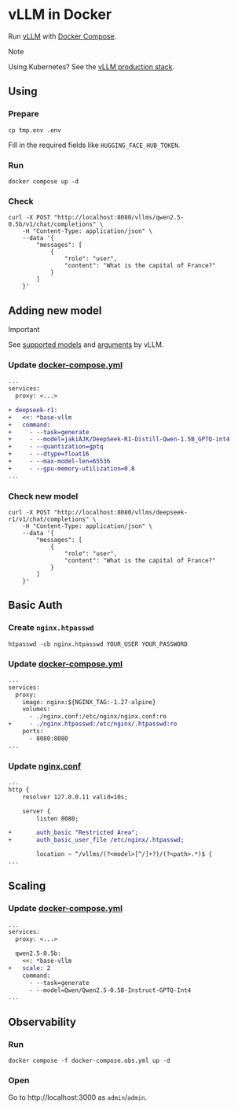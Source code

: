 # vLLM in Docker

Run [vLLM](https://docs.vllm.ai) with [Docker Compose](https://docs.docker.com/compose/).

> [!NOTE]
> Using Kubernetes? See the [vLLM production stack](https://github.com/vllm-project/production-stack).

## Using

### Prepare

```shell
cp tmp.env .env
```

Fill in the required fields like `HUGGING_FACE_HUB_TOKEN`.

### Run

```shell
docker compose up -d
```

### Check

```shell
curl -X POST "http://localhost:8080/vllms/qwen2.5-0.5b/v1/chat/completions" \
	-H "Content-Type: application/json" \
	--data '{
		"messages": [
			{
				"role": "user",
				"content": "What is the capital of France?"
			}
		]
	}'
```

## Adding new model

> [!IMPORTANT]
> See [supported models](https://docs.vllm.ai/en/latest/models/supported_models.html)
> and [arguments](https://docs.vllm.ai/en/latest/serving/engine_args.html)
> by vLLM.

### Update [docker-compose.yml](docker-compose.yml)

```diff
...
services:
  proxy: <...>

+ deepseek-r1:
+   <<: *base-vllm
+   command:
+     - --task=generate
+     - --model=jakiAJK/DeepSeek-R1-Distill-Qwen-1.5B_GPTQ-int4
+     - --quantization=gptq
+     - --dtype=float16
+     - --max-model-len=65536
+     - --gpu-memory-utilization=0.8
...
```

### Check new model

```shell
curl -X POST "http://localhost:8080/vllms/deepseek-r1/v1/chat/completions" \
	-H "Content-Type: application/json" \
	--data '{
		"messages": [
			{
				"role": "user",
				"content": "What is the capital of France?"
			}
		]
	}'
```

## Basic Auth

### Create `nginx.htpasswd`

```shell
htpasswd -cb nginx.htpasswd YOUR_USER YOUR_PASSWORD
```

### Update [docker-compose.yml](docker-compose.yml)

```diff
...
services:
  proxy:
    image: nginx:${NGINX_TAG:-1.27-alpine}
    volumes:
      - ./nginx.conf:/etc/nginx/nginx.conf:ro
+     - ./nginx.htpasswd:/etc/nginx/.htpasswd:ro
    ports:
      - 8080:8080
...
```

### Update [nginx.conf](docker/nginx.conf)

```diff
...
http {
    resolver 127.0.0.11 valid=10s;

    server {
        listen 8080;

+       auth_basic "Restricted Area";
+       auth_basic_user_file /etc/nginx/.htpasswd;

        location ~ ^/vllms/(?<model>[^/]+?)/(?<path>.*)$ {
...
```

## Scaling

### Update [docker-compose.yml](docker-compose.yml)

```diff
...
services:
  proxy: <...>

  qwen2.5-0.5b:
    <<: *base-vllm
+   scale: 2
    command:
      - --task=generate
      - --model=Qwen/Qwen2.5-0.5B-Instruct-GPTQ-Int4
...
```

## Observability

### Run

```shell
docker compose -f docker-compose.obs.yml up -d
```

### Open

Go to http://localhost:3000 as `admin`/`admin`.
